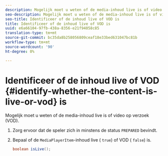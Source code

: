 ```yaml
---
description: Mogelijk moet u weten of de media-inhoud live is of video op verzoek (VOD).
seo-description: Mogelijk moet u weten of de media-inhoud live is of video op verzoek (VOD).
seo-title: Identificeer of de inhoud live of VOD is
title: Identificeer of de inhoud live of VOD is
uuid: e6a66104-97fb-438a-8356-e21f94058c85
translation-type: tm+mt
source-git-commit: bc35da8b258056809ceaf18e33bed631047bc81b
workflow-type: tm+mt
source-wordcount: '90'
ht-degree: 0%

---
```



# Identificeer of de inhoud live of VOD {#identify-whether-the-content-is-live-or-vod} is

Mogelijk moet u weten of de media-inhoud live is of video op verzoek (VOD).

1. Zorg ervoor dat de speler zich in minstens de status `PREPARED` bevindt.
1. Bepaal of de `MediaPlayerItem`-inhoud live ( `true`) of VOD ( `false`) is.

   ```java
   boolean isLive();
   ```
